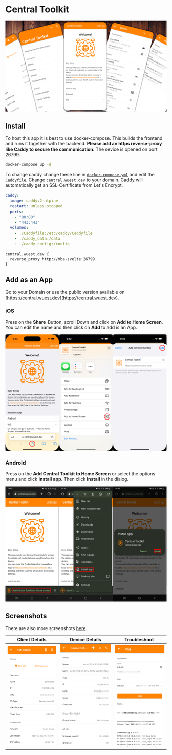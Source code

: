 # Central Toolkit

![Central Toolkit Intro Slide](screenshots/Title_Slide_round.png)

## Install

To host this app it is best to use docker-compose. This builds the frontend and runs it together with the backend. **Please add an https reverse-proxy like Caddy to secure the communication.** The sevice is opened on port 26799.

``` sh
docker-compose up -d
```

To change caddy change these line in [`docker-compose.yml`](docker-compose.yml) and edit the [`Caddyfile`](Caddyfile). Change `central.wuest.dev` to your domain. Caddy will automatically get an SSL-Certificate from Let's Encrypt.

``` yaml
caddy:
  image: caddy:2-alpine
  restart: unless-stopped
  ports:
    - "80:80"
    - "443:443"
  volumes:
    - ./Caddyfile:/etc/caddy/Caddyfile
    - ./caddy_data:/data
    - ./caddy_config:/config
```

``` Caddyfile
central.wuest.dev {
  reverse_proxy http://mba-svelte:26799
}
```

## Add as an App

Go to your Domain or use the public version available on [https://central.wuest.dev](https://central.wuest.dev).

### iOS

Press on the **Share**-Button, scroll Down and click on **Add to Home Screen**. You can edit the name and then click on **Add** to add is an App.

![Add as APP iOS](./screenshots/iOS/Install/Instructions_small.png)

### Android

Press on the **Add Central Toolkit to Home Screen** or select the options menu and click **Install app**. Then click **Install** in the dialog.

![Add as App Android](./screenshots/Android/Install/Instructions.png)

## Screenshots

There are also more screenshots [here](./screenshots/).

| Client&nbsp;Details | Device&nbsp;Details | Troubleshoot&nbsp; |
|:---:|:---:|:---:|
| ![](./screenshots/Android/Standard/Client_Details_new.png) | ![](./screenshots/Android/Standard/Device_Details.png) | ![](./screenshots/Android/Standard/Troubleshooting_After.png) |
